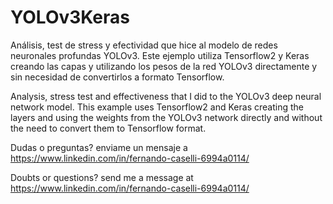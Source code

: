 # YOLOv3Keras
Análisis, test de stress y efectividad que hice al modelo de redes neuronales profundas YOLOv3.
Este ejemplo utiliza Tensorflow2 y Keras creando las capas y utilizando los pesos de la red YOLOv3 directamente y sin necesidad de convertirlos a formato Tensorflow.

Analysis, stress test and effectiveness that I did to the YOLOv3 deep neural network model.
This example uses Tensorflow2 and Keras creating the layers and using the weights from the YOLOv3 network directly and without the need to convert them to Tensorflow format.

Dudas o preguntas? enviame un mensaje a https://www.linkedin.com/in/fernando-caselli-6994a0114/

Doubts or questions? send me a message at https://www.linkedin.com/in/fernando-caselli-6994a0114/


